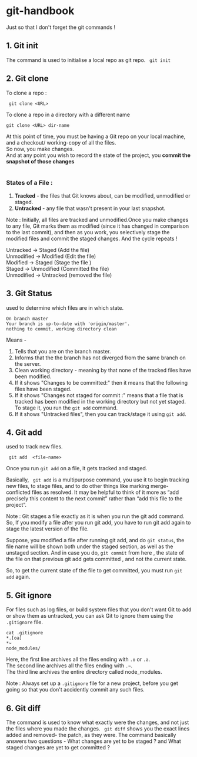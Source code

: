 # git-handbook
Just so that I don't forget the git commands ! 

## 1. Git init
The command is used to initialise a local repo as git repo.
``` git init```

## 2. Git clone

To clone a repo :

``` git clone <URL>```

To clone a repo in a directory with a different name

``` git clone <URL> dir-name ```

At this point of time, you must be having a Git repo on your local machine, and a checkout/ working-copy of all the files.<br>
So now, you make changes.<br>
And at any point you wish to record the state of the project, you <b>commit the snapshot of those changes</b><br>
<br>

### States of a File :

1. <b>Tracked</b> - the files that  Git knows about, can be modified, unmodified or staged.
2. <b>Untracked</b> - any file that wasn't present in your last snapshot.

Note : Initially, all files are tracked and unmodified.Once you make changes to any file, Git marks them as modified (since it has changed in comparison to the last commit), and then as you work, you selectively stage the modified files and commit the staged changes. And the cycle repeats !<br>

Untracked  -> Staged (Add the file)<br>
Unmodified -> Modified (Edit the file)<br>
Modified -> Staged (Stage the file )<br>
Staged -> Unmodified (Committed the file)<br>
Unmodified -> Untracked (removed the file)<br>

## 3. Git Status

used  to determine which files are in which state.

``` git status 
On branch master
Your branch is up-to-date with 'origin/master'.
nothing to commit, working directory clean
```

Means -
1. Tells that you are on the branch master.
2. Informs that the the branch has not diverged from the same branch on the server.
3. Clean working directory - meaning by that none of the tracked files have been modified.
4. If it shows "Changes to be committed:" then it means that the following files have been staged.
5. If it shows "Changes not staged for commit :" means that a file that is tracked has been modified in the working directory but not yet staged. To stage it, you run the ```git add``` command.
5. If it shows "Untracked files", then you can track/stage it using ```git add```.

## 4. Git add

used to track new files.

``` git add  <file-name>```

Once you run ```git add``` on a file, it gets tracked and staged.

Basically, ``` git add``` is a multipurpose command, you use it to begin tracking new files, to stage files, and to do other things like marking merge-conflicted files as resolved. It may be helpful to think of it more as “add precisely this content to the next commit” rather than “add this file to the project”.

Note : Git stages a file exactly as it is when you run the git add command. So, If you modify a file after you run git add, you have to run git add again to stage the latest version of the file.

Suppose, you modified a file after running git add, and do ```git status```, the file name will be shown both under the staged section, as well as the unstaged section. And in case you do, ```git commit``` from here , the state of the file on that previous git add gets committed , and not the current state.

So, to get the current state of the file to get committed, you must run  ``` git add ``` again.

## 5. Git ignore 

For files such as log files, or build system files that you don't want Git to add or show them as untracked, you can ask Git to ignore them using the ```.gitignore``` file. 

``` 
cat .gitignore
*.[oa]
*~
node_modules/
```

Here, the first line archives all the files ending with ```.o``` or ```.a```.<br>
The second line archives all the files ending with ```.~```.<br>
The third line archives the entire directory called node_modules.<br>

Note : Always set up a ```.gitignore``` file for a new project, before you get going so that you don't accidently commit any such files.

## 6. Git diff

The command is used to know what exactly were the changes, and not just the files where you made the changes.
``` git diff``` shows you the exact lines added and removed- the patch, as they were. The command basically answers two questions - What changes are yet to be staged ? and What staged changes are yet to get committed ?
